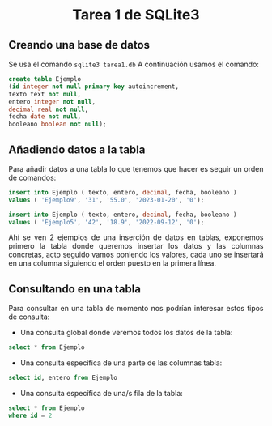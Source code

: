 <div align="justify">

# <div align="center">Tarea 1 de SQLite3</div>

## Creando una base de datos
Se usa el comando ```sqlite3 tarea1.db```
A continuación usamos el comando: 

```sql
create table Ejemplo 
(id integer not null primary key autoincrement, 
texto text not null, 
entero integer not null, 
decimal real not null, 
fecha date not null, 
booleano boolean not null);
```

## Añadiendo datos a la tabla
Para añadir datos a una tabla lo que tenemos que hacer es seguir un orden de comandos:

```sql
insert into Ejemplo ( texto, entero, decimal, fecha, booleano )
values ( 'Ejemplo9', '31', '55.0', '2023-01-20', '0');
```

```sql
insert into Ejemplo ( texto, entero, decimal, fecha, booleano )
values ( 'Ejemplo5', '42', '18.9', '2022-09-12', '0');
```
Ahí se ven 2 ejemplos de una inserción de datos en tablas, exponemos primero la tabla donde queremos insertar los datos y las columnas concretas, acto seguido vamos poniendo los valores, cada uno se insertará en una columna siguiendo el orden puesto en la primera línea.

## Consultando en una tabla
Para consultar en una tabla de momento nos podrían interesar estos tipos de consulta:
* Una consulta global donde veremos todos los datos de la tabla:
```sql
select * from Ejemplo
```
* Una consulta específica de una parte de las columnas tabla:
```sql
select id, entero from Ejemplo
```
* Una consulta específica de una/s fila de la tabla:
```sql
select * from Ejemplo
where id = 2
```


</div>
